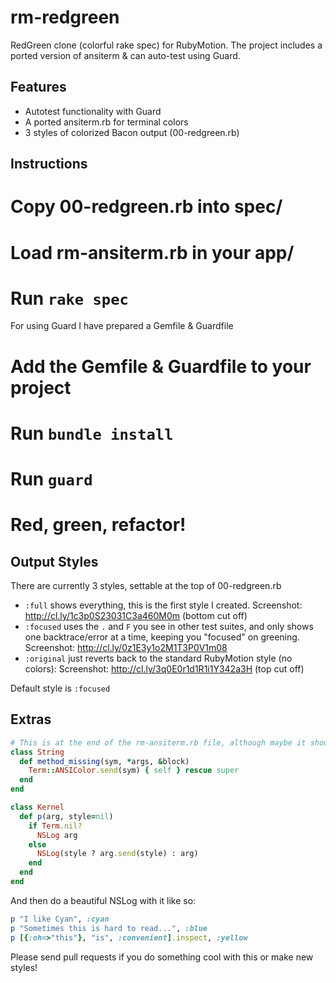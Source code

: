 rm-redgreen
===========

RedGreen clone (colorful rake spec) for RubyMotion.
The project includes a ported version of ansiterm & can auto-test using Guard.

Features
-----

* Autotest functionality with Guard
* A ported ansiterm.rb for terminal colors
* 3 styles of colorized Bacon output (00-redgreen.rb)

Instructions
-----

# Copy 00-redgreen.rb into spec/
# Load rm-ansiterm.rb in your app/
# Run `rake spec`

For using Guard I have prepared a Gemfile & Guardfile
# Add the Gemfile & Guardfile to your project
# Run `bundle install`
# Run `guard`
# Red, green, refactor!

Output Styles
-----

There are currently 3 styles, settable at the top of 00-redgreen.rb

* `:full` shows everything, this is the first style I created. Screenshot: http://cl.ly/1c3p0S23031C3a460M0m (bottom cut off)
* `:focused` uses the `.` and `F` you see in other test suites, and only shows one backtrace/error at a time, keeping you "focused" on greening. Screenshot: http://cl.ly/0z1E3y1o2M1T3P0V1m08
* `:original` just reverts back to the standard RubyMotion style (no colors): Screenshot: http://cl.ly/3q0E0r1d1R1i1Y342a3H (top cut off)

Default style is `:focused`

Extras
-----

```ruby
# This is at the end of the rm-ansiterm.rb file, although maybe it should not be:
class String
  def method_missing(sym, *args, &block)
    Term::ANSIColor.send(sym) { self } rescue super
  end
end
```

```ruby
class Kernel
  def p(arg, style=nil)
    if Term.nil?
      NSLog arg
    else
      NSLog(style ? arg.send(style) : arg)
    end
  end
end
```

And then do a beautiful NSLog with it like so:

```ruby
p "I like Cyan", :cyan
p "Sometimes this is hard to read...", :blue
p [{:oh=>"this"}, "is", :convenient].inspect, :yellow
```

Please send pull requests if you do something cool with this or make new styles!